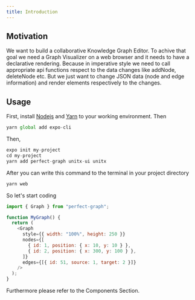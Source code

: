 ```yaml
---
title: Introduction
---
```


## Motivation

We want to build a collaborative Knowledge Graph Editor. To achive that goal we need a Graph Visualizer on a web browser and it needs to have a declarative rendering. Because in imperative style we need to call appropriate api functions respect to the data changes like addNode, deleteNode etc. But we just want to change JSON data (node and edge information) and render elements respectively to the changes.

## Usage

First, install <a href="https://nodejs.org/en/download/" target="_blank">Nodejs</a> and <a href="https://classic.yarnpkg.com/en/docs/install/" target="_blank">Yarn</a> to your working environment. Then

```js
yarn global add expo-cli
```

Then,

```js
expo init my-project
cd my-project
yarn add perfect-graph unitx-ui unitx
```

After you can write this command to the terminal in your project directory

```js
yarn web
```

So let's start coding

```js
import { Graph } from "perfect-graph";

function MyGraph() {
  return (
    <Graph
      style={{ width: "100%", height: 250 }}
      nodes={[
        { id: 1, position: { x: 10, y: 10 } },
        { id: 2, position: { x: 300, y: 100 } },
      ]}
      edges={[{ id: 51, source: 1, target: 2 }]}
    />
  );
}
```

Furthermore please refer to the Components Section.
